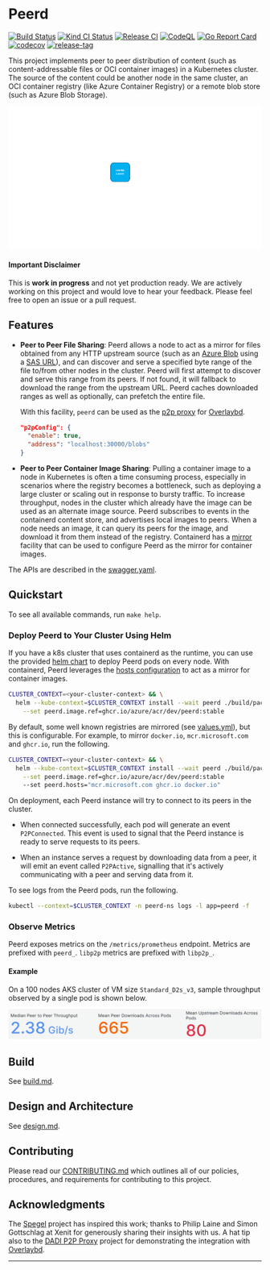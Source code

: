 # Peerd

[![Build Status]][build-status]
[![Kind CI Status]][kind-ci-status]
[![Release CI]][release-ci]
[![CodeQL]][code-ql]
[![Go Report Card]][go-report-card]
[![codecov]][code-cov]
[![release-tag]][peerd-pkgs]

This project implements peer to peer distribution of content (such as content-addressable files or OCI container images)
in a Kubernetes cluster. The source of the content could be another node in the same cluster, an OCI container registry
(like Azure Container Registry) or a remote blob store (such as Azure Blob Storage).

![cluster-ops]

#### Important Disclaimer

This is **work in progress** and not yet production ready. We are actively working on this project and would love to
hear your feedback. Please feel free to open an issue or a pull request.

## Features

* **Peer to Peer File Sharing**: Peerd allows a node to act as a mirror for files obtained from any HTTP upstream source
  (such as an [Azure Blob] using a [SAS URL]), and can discover and serve a specified byte range of the file to/from
  other nodes in the cluster. Peerd will first attempt to discover and serve this range from its peers. If not found, it
  will  fallback to download the range from the upstream URL. Peerd caches downloaded ranges as well as optionally, can
  prefetch the entire file.

  With this facility, `peerd` can be used as the [p2p proxy] for [Overlaybd].

  ```json
  "p2pConfig": {
    "enable": true,
    "address": "localhost:30000/blobs"
  }
  ```

* **Peer to Peer Container Image Sharing**: Pulling a container image to a node in Kubernetes is often a time consuming
  process, especially in scenarios where the registry becomes a bottleneck, such as deploying a large cluster or scaling
  out in response to bursty traffic. To increase throughput, nodes in the cluster which already have the image can be
  used as an alternate image source. Peerd subscribes to events in the containerd content store, and advertises local
  images to peers. When a node needs an image, it can query its peers for the image, and download it from them instead
  of the registry. Containerd has a [mirror][containerd hosts] facility that can be used to configure Peerd as the 
  mirror for container images.

The APIs are described in the [swagger.yaml].

## Quickstart

To see all available commands, run `make help`.

### Deploy Peerd to Your Cluster Using Helm

If you have a k8s cluster that uses containerd as the runtime, you can use the provided [helm chart] to deploy Peerd
pods on every node. With containerd, Peerd leverages the [hosts configuration][containerd hosts] to act as a mirror for
container images.

```bash
CLUSTER_CONTEXT=<your-cluster-context> && \
  helm --kube-context=$CLUSTER_CONTEXT install --wait peerd ./build/package/peerd-helm \
    --set peerd.image.ref=ghcr.io/azure/acr/dev/peerd:stable
```

By default, some well known registries are mirrored (see [values.yml]), but this is configurable. For example, to mirror
`docker.io`, `mcr.microsoft.com` and `ghcr.io`, run the following.

```bash
CLUSTER_CONTEXT=<your-cluster-context> && \
  helm --kube-context=$CLUSTER_CONTEXT install --wait peerd ./build/package/peerd-helm \
    --set peerd.image.ref=ghcr.io/azure/acr/dev/peerd:stable
    --set peerd.hosts="mcr.microsoft.com ghcr.io docker.io"
```

On deployment, each Peerd instance will try to connect to its peers in the cluster. 

* When connected successfully, each pod will generate an event `P2PConnected`. This event is used to signal that the 
  Peerd instance is ready to serve requests to its peers.

* When an instance serves a request by downloading data from a peer, it will emit an event called `P2PActive`, 
  signalling that it's actively communicating with a peer and serving data from it.

To see logs from the Peerd pods, run the following.

```bash
kubectl --context=$CLUSTER_CONTEXT -n peerd-ns logs -l app=peerd -f
```

### Observe Metrics

Peerd exposes metrics on the `/metrics/prometheus` endpoint. Metrics are prefixed with `peerd_`. `libp2p` metrics are
prefixed with `libp2p_`.

#### Example

On a 100 nodes AKS cluster of VM size `Standard_D2s_v3`, sample throughput observed by a single pod is shown below.


<img src="./assets/images/peer-metrics.png" alt="peer metrics" width="1000">

## Build

See [build.md].

## Design and Architecture

See [design.md].

## Contributing

Please read our [CONTRIBUTING.md] which outlines all of our policies, procedures, and requirements for contributing to
this project.

## Acknowledgments

The [Spegel] project has inspired this work; thanks to Philip Laine and Simon Gottschlag at Xenit
for generously sharing their insights with us. A hat tip also to the [DADI P2P Proxy] project for demonstrating the
integration with [Overlaybd].

---

[CONTRIBUTING.md]: CONTRIBUTING.md
[kubectl-node-shell]: https://github.com/kvaps/kubectl-node-shell
[Go Report Card]: https://goreportcard.com/badge/github.com/azure/peerd
[go-report-card]: https://goreportcard.com/report/github.com/azure/peerd
[Build Status]: https://github.com/azure/peerd/actions/workflows/build.yml/badge.svg
[build-status]: https://github.com/azure/peerd/actions/workflows/build.yml
[Kind CI Status]: https://github.com/azure/peerd/actions/workflows/kind.yml/badge.svg
[kind-ci-status]: https://github.com/azure/peerd/actions/workflows/kind.yml
[Release CI]: https://github.com/azure/peerd/actions/workflows/release.yml/badge.svg
[release-ci]: https://github.com/azure/peerd/actions/workflows/release.yml
[Code Coverage]: https://img.shields.io/badge/coverage-54.9%25-orange
[node-arch]: ./assets/images/http-flow.png
[Overlaybd]: https://github.com/containerd/overlaybd
[scanner]: ./tests/scanner/scanner.go
[ACR Artifact Streaming]: https://learn.microsoft.com/en-us/azure/container-registry/container-registry-artifact-streaming
[swagger.yaml]: ./api/swagger.yaml
[Spegel]: https://github.com/XenitAB/spegel
[Kraken]: https://github.com/uber/kraken
[Dragonfly]: https://github.com/dragonflyoss/Dragonfly2
[DADI P2P Proxy]: https://github.com/data-accelerator/dadi-p2proxy
[containerd hosts]: https://github.com/containerd/containerd/blob/main/docs/hosts.md
[containerd-mirror]: ./internal/containerd/mirror.go
[helm chart]: ./build/package/peerd-helm
[CodeQL]: https://github.com/Azure/peerd/actions/workflows/github-code-scanning/codeql/badge.svg?branch=main
[code-ql]: https://github.com/Azure/peerd/actions/workflows/github-code-scanning/codeql
[Azure Blob]: https://learn.microsoft.com/en-us/azure/storage/blobs/storage-blobs-introduction
[SAS URL]: https://learn.microsoft.com/en-us/azure/storage/common/storage-sas-overview
[p2p proxy]: https://github.com/containerd/overlaybd/blob/main/src/example_config/overlaybd.json#L27C5-L30C7
[peerd.service]: ./init/systemd/peerd.service
[white paper]: https://pdos.csail.mit.edu/~petar/papers/maymounkov-kademlia-lncs.pdf
[design.md]: ./docs/design.md
[cluster-ops]: ./assets/images//cluster-ops.gif
[codecov]: https://codecov.io/gh/Azure/peerd/branch/main/graph/badge.svg
[code-cov]: https://codecov.io/gh/Azure/peerd
[release-tag]: https://img.shields.io/github/v/tag/Azure/peerd?label=Docker%20Image%20Tag
[peerd-pkgs]: https://github.com/Azure/peerd/pkgs/container/acr%2Fdev%2Fpeerd
[build.md]: ./docs/build.md
[values.yml]: ./build/package/peerd-helm/values.yaml
